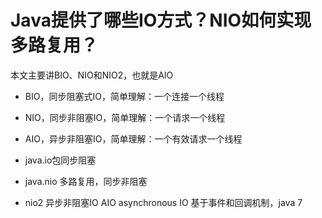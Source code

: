 # Java提供了哪些IO方式？NIO如何实现多路复用？

本文主要讲BIO、NIO和NIO2，也就是AIO

- BIO，同步阻塞式IO，简单理解：一个连接一个线程
- NIO，同步非阻塞IO，简单理解：一个请求一个线程
- AIO，异步非阻塞IO，简单理解：一个有效请求一个线程

- java.io包同步阻塞
- java.nio  多路复用，同步非阻塞
- nio2 异步非阻塞IO  AIO asynchronous IO 基于事件和回调机制，java 7
